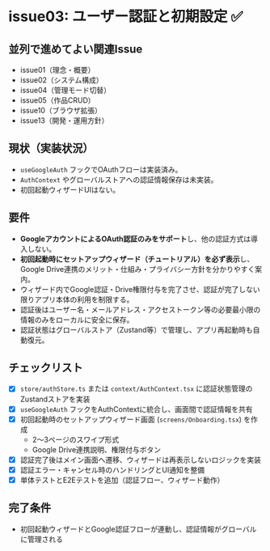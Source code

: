 # issue03: ユーザー認証と初期設定 ✅

## 並列で進めてよい関連Issue
- issue01（理念・概要）
- issue02（システム構成）
- issue04（管理モード切替）
- issue05（作品CRUD）
- issue10（ブラウザ拡張）
- issue13（開発・運用方針）

## 現状（実装状況）
- `useGoogleAuth` フックでOAuthフローは実装済み。
- `AuthContext` やグローバルストアへの認証情報保存は未実装。
- 初回起動ウィザードUIはない。

## 要件
- **GoogleアカウントによるOAuth認証のみをサポート**し、他の認証方式は導入しない。
- **初回起動時にセットアップウィザード（チュートリアル）を必ず表示**し、Google Drive連携のメリット・仕組み・プライバシー方針を分かりやすく案内。
- ウィザード内でGoogle認証・Drive権限付与を完了させ、認証が完了しない限りアプリ本体の利用を制限する。
- 認証後はユーザー名・メールアドレス・アクセストークン等の必要最小限の情報のみをローカルに安全に保存。
- 認証状態はグローバルストア（Zustand等）で管理し、アプリ再起動時も自動復元。

## チェックリスト
- [x] `store/authStore.ts` または `context/AuthContext.tsx` に認証状態管理のZustandストアを実装
- [x] `useGoogleAuth` フックをAuthContextに統合し、画面間で認証情報を共有
- [x] 初回起動時のセットアップウィザード画面 (`screens/Onboarding.tsx`) を作成
  - 2〜3ページのスワイプ形式
  - Google Drive連携説明、権限付与ボタン
- [x] 認証完了後はメイン画面へ遷移、ウィザードは再表示しないロジックを実装
- [x] 認証エラー・キャンセル時のハンドリングとUI通知を整備
- [x] 単体テストとE2Eテストを追加（認証フロー、ウィザード動作）

## 完了条件
- 初回起動ウィザードとGoogle認証フローが連動し、認証情報がグローバルに管理される
